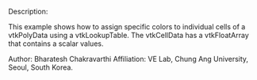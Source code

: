 Description:

This example shows how to assign specific colors to individual cells of a vtkPolyData using a vtkLookupTable. 
The vtkCellData has a vtkFloatArray that contains a scalar values.


Author: Bharatesh Chakravarthi
Affiliation: VE Lab, Chung Ang University, Seoul, South Korea. 
